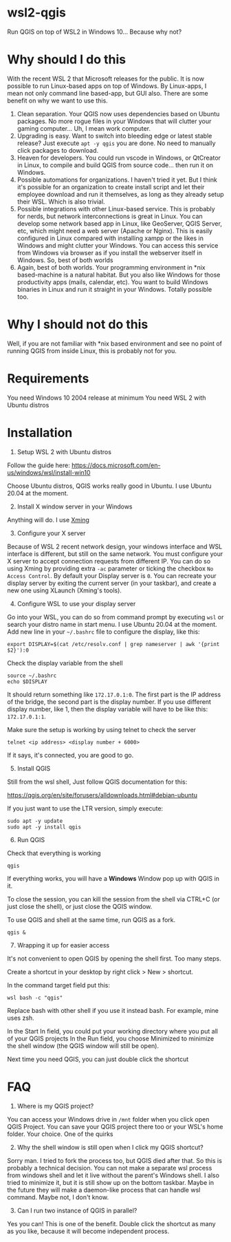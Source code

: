 # wsl2-qgis

Run QGIS on top of WSL2 in Windows 10...
Because why not?

# Why should I do this

With the recent WSL 2 that Microsoft releases for the public. It is now possible to run Linux-based apps on top of Windows. 
By Linux-apps, I mean not only command line based-app, but GUI also. There are some benefit on why we want to use this.

1. Clean separation. Your QGIS now uses dependencies based on Ubuntu packages. No more rogue files in your Windows that will clutter your gaming computer... 
   Uh, I mean work computer.
2. Upgrading is easy. Want to switch into bleeding edge or latest stable release? Just execute `apt -y qgis` you are done. 
   No need to manually click packages to download.
3. Heaven for developers. You could run vscode in Windows, or QtCreator in Linux, to compile and build QGIS from source code... then run it on Windows.
4. Possible automations for organizations. I haven't tried it yet. But I think it's possible for an organization to create install script and 
   let their employee download and run it themselves, as long as they already setup their WSL. Which is also trivial.
5. Possible integrations with other Linux-based service. This is probably for nerds, but network interconnections is great in Linux. 
   You can develop some network based app in Linux, like GeoServer, QGIS Server, etc, which might need a web server (Apache or Nginx).
   This is easily configured in Linux compared with installing xampp or the likes in Windows and might clutter your Windows.
   You can access this service from Windows via browser as if you install the webserver itself in Windows.
   So, best of both worlds
6. Again, best of both worlds. Your programming environment in *nix based-machine is a natural habitat. 
   But you also like Windows for those productivity apps (mails, calendar, etc). 
   You want to build Windows binaries in Linux and run it straight in your Windows. Totally possible too.
   
# Why I should not do this

Well, if you are not familiar with *nix based environment and see no point of running QGIS from inside Linux, this is probably not for you.


# Requirements

You need Windows 10 2004 release at minimum
You need WSL 2 with Ubuntu distros

# Installation

1. Setup WSL 2 with Ubuntu distros

Follow the guide here:
https://docs.microsoft.com/en-us/windows/wsl/install-win10

Choose Ubuntu distros, QGIS works really good in Ubuntu.
I use Ubuntu 20.04 at the moment.

2. Install X window server in your Windows

Anything will do. I use [Xming](http://www.straightrunning.com/XmingNotes/)

3. Configure your X server

Because of WSL 2 recent network design, your windows interface and WSL interface is different, but still on the same network.
You must configure your X server to accept connection requests from different IP.
You can do so using Xming by providing extra `-ac` parameter or ticking the checkbox `No Access Control`.
By default your Display server is `0`. You can recreate your display server by exiting the current server (in your taskbar), 
and create a new one using XLaunch (Xming's tools).

4. Configure WSL to use your display server

Go into your WSL, you can do so from command prompt by executing `wsl` or search your distro name in start menu. I use Ubuntu 20.04 at the moment.
Add new line in your `~/.bashrc` file to configure the display, like this:

```shell-script
export DISPLAY=$(cat /etc/resolv.conf | grep nameserver | awk '{print $2}'):0
```

Check the display variable from the shell

```shell-script
source ~/.bashrc
echo $DISPLAY
```

It should return something like `172.17.0.1:0`. The first part is the IP address of the bridge, the second part is the display number.
If you use different display number, like 1, then the display variable will have to be like this: `172.17.0.1:1`.

Make sure the setup is working by using telnet to check the server

```shell-script
telnet <ip address> <display number + 6000>
```

If it says, it's connected, you are good to go.

5. Install QGIS

Still from the wsl shell,
Just follow QGIS documentation for this:

https://qgis.org/en/site/forusers/alldownloads.html#debian-ubuntu

If you just want to use the LTR version, simply execute:

```shell-script
sudo apt -y update
sudo apt -y install qgis
```

6. Run QGIS

Check that everything is working

```shell-script
qgis
```

If everything works, you will have a **Windows** Window pop up with QGIS in it.

To close the session, you can kill the session from the shell via CTRL+C (or just close the shell), or just close the QGIS window.

To use QGIS and shell at the same time, run QGIS as a fork.

```shell-script
qgis &
```

7. Wrapping it up for easier access

It's not convenient to open QGIS by opening the shell first. Too many steps.

Create a shortcut in your desktop by right click > New > shortcut.

In the command target field put this:

```shell-script
wsl bash -c "qgis"
```

Replace bash with other shell if you use it instead bash. For example, mine uses zsh.

In the Start In field, you could put your working directory where you put all of your QGIS projects
In the Run field, you choose Minimized to minimize the shell window (the QGIS window will still be open).

Next time you need QGIS, you can just double click the shortcut

# FAQ

1. Where is my QGIS project?

You can access your Windows drive in `/mnt` folder when you click open QGIS Project.
You can save your QGIS project there too or your WSL's home folder. Your choice.
One of the quirks

2. Why the shell window is still open when I click my QGIS shortcut?

Sorry man. I tried to fork the process too, but QGIS died after that. So this is probably a technical decision.
You can not make a separate wsl process from windows shell and let it live without the parent's Windows shell.
I also tried to minimize it, but it is still show up on the bottom taskbar.
Maybe in the future they will make a daemon-like process that can handle wsl command.
Maybe not, I don't know.

3. Can I run two instance of QGIS in parallel?

Yes you can! This is one of the benefit.
Double click the shortcut as many as you like, because it will become independent process.

